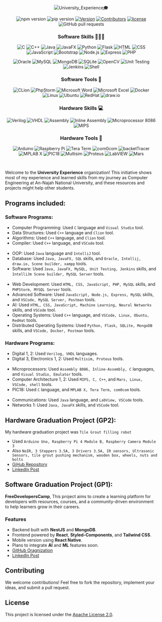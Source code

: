 <div align="center">
  
![University_Experience🎓](https://github.com/user-attachments/assets/ef60f875-c9e7-45d1-9d24-8e5b654a4bfa)

  ![npm version](https://img.shields.io/npm/v/npm)
  ![pip version](https://img.shields.io/pypi/v/pip)
  [![Version](https://img.shields.io/badge/version-v1.0.0-blue)](https://github.com/University-Experience/Bazarcom/releases/tag/v1.0.0)
  [![Contributors](https://img.shields.io/github/contributors/University-Experience/Bazarcom)](https://github.com/University-Experience/Bazarcom/graphs/contributors)
  [![license](https://img.shields.io/github/license/FreeDevelopersCamp/learning-platform-api)](https://img.shields.io/github/license/FreeDevelopersCamp/learning-platform-api)
  ![GitHub pull requests](https://img.shields.io/github/issues-pr-raw/University-Experience/Bazarcom)



  ### Software Skills 🧑🏼‍💻
  ![C](https://img.shields.io/badge/C-A8B9CC?logo=c&logoColor=white)
  ![C++](https://img.shields.io/badge/C++-00599C?logo=c%2B%2B&logoColor=white)
  ![Java](https://img.shields.io/badge/Java-007396?logo=java&logoColor=white)
  ![JavaFX](https://img.shields.io/badge/JavaFX-007396?logo=java&logoColor=white)
  ![Python](https://img.shields.io/badge/Python-3776AB?logo=python&logoColor=white)
  ![Flask](https://img.shields.io/badge/Flask-000000?logo=flask&logoColor=white)
  ![HTML](https://img.shields.io/badge/HTML-E34F26?logo=html5&logoColor=white)
  ![CSS](https://img.shields.io/badge/CSS-1572B6?logo=css3&logoColor=white)
  ![JavaScript](https://img.shields.io/badge/JavaScript-F7DF1E?logo=javascript&logoColor=black)
  ![Bootstrap](https://img.shields.io/badge/Bootstrap-7952B3?logo=bootstrap&logoColor=white)
  ![Node.js](https://img.shields.io/badge/Node.js-339933?logo=node.js&logoColor=white)
  ![Express](https://img.shields.io/badge/Express-000000?logo=express&logoColor=white)
  ![PHP](https://img.shields.io/badge/PHP-777BB4?logo=php&logoColor=white)


  ![Oracle](https://img.shields.io/badge/Oracle-F80000?logo=oracle&logoColor=white)
  ![MySQL](https://img.shields.io/badge/MySQL-4479A1?logo=mysql&logoColor=white)
  ![MongoDB](https://img.shields.io/badge/MongoDB-47A248?logo=mongodb&logoColor=white)
  ![SQLite](https://img.shields.io/badge/SQLite-003B57?logo=sqlite&logoColor=white)
  ![OpenCV](https://img.shields.io/badge/OpenCV-5C3EE8?logo=opencv&logoColor=white)
  ![Unit Testing](https://img.shields.io/badge/Unit%20Testing-009688?logo=test&logoColor=white)
  ![Jenkins](https://img.shields.io/badge/Jenkins-D24939?logo=jenkins&logoColor=white)
  ![Shell](https://img.shields.io/badge/Shell-4EAA25?logo=gnu-bash&logoColor=white)


  
  ### Software Tools 🔰
  ![CLion](https://img.shields.io/badge/CLion-000000?logo=clion&logoColor=white)
  ![PhpStorm](https://img.shields.io/badge/PhpStorm-000000?logo=phpstorm&logoColor=white)
  ![Microsoft Word](https://img.shields.io/badge/Microsoft%20Word-2B579A?logo=microsoft-word&logoColor=white)
  ![Microsoft Excel](https://img.shields.io/badge/Microsoft%20Excel-217346?logo=microsoft-excel&logoColor=white)
  ![Docker](https://img.shields.io/badge/Docker-2496ED?logo=docker&logoColor=white)
  ![Linux](https://img.shields.io/badge/Linux-FCC624?logo=linux&logoColor=black)
  ![Ubuntu](https://img.shields.io/badge/Ubuntu-E95420?logo=ubuntu&logoColor=white)
  ![RedHat](https://img.shields.io/badge/RedHat-EE0000?logo=redhat&logoColor=white)
  ![draw.io](https://img.shields.io/badge/draw.io-F5820D?logo=draw.io&logoColor=white)



  ### Hardware Skills 💻
  ![Verilog](https://img.shields.io/badge/Verilog-FFB71B?logo=verilog&logoColor=black)
  ![VHDL](https://img.shields.io/badge/VHDL-4682B4?logo=vhdl&logoColor=white)
  ![Assembly](https://img.shields.io/badge/Assembly-525252?logo=assembly&logoColor=white)
  ![Inline Assembly](https://img.shields.io/badge/Inline%20Assembly-8B0000?logo=assembly&logoColor=white)
  ![Microprocessor 8086](https://img.shields.io/badge/Microprocessor%208086-8A2BE2?logo=siemens&logoColor=white)
  ![MIPS](https://img.shields.io/badge/MIPS-FF6F00?logo=mips&logoColor=white)



  ### Hardware Tools 🧰
  ![Arduino](https://img.shields.io/badge/Arduino-00979D?logo=arduino&logoColor=white)
  ![Raspberry Pi](https://img.shields.io/badge/Raspberry%20Pi-A22846?logo=raspberry-pi&logoColor=white)
  ![Tera Term](https://img.shields.io/badge/Tera%20Term-005F9E?logo=terminal&logoColor=white)
  ![com0com](https://img.shields.io/badge/com0com-808080?logo=terminal&logoColor=white)
  ![backetTracer](https://img.shields.io/badge/backetTracer-4CAF50?logo=brackets&logoColor=white)
  ![MPLAB X](https://img.shields.io/badge/MPLAB%20X-2D2D2D?logo=microchip&logoColor=white)
  ![PIC18](https://img.shields.io/badge/PIC18-FFA500?logo=microchip&logoColor=white)
  ![Multisim](https://img.shields.io/badge/Multisim-0058A6?logo=multisim&logoColor=white)
  ![Proteus](https://img.shields.io/badge/Proteus-1F7DC2?logo=proteus&logoColor=white)
  ![LabVIEW](https://img.shields.io/badge/LabVIEW-FFDB00?logo=labview&logoColor=black)
  ![Mars](https://img.shields.io/badge/Mars-FA6800?logo=mars&logoColor=white)


</div>

<br />


Welcome to the **University Experience** organization! This initiative shows most of my experience and learned skills from my journey as Computer Engineering at An-Najah National University, and these resources and projects might help other students.

## Programs included:

### Software Programs:
- Computer Programming: Used `C` language and `Visual Studio` tool.
- Data Structures: Used `C++` language and `Clion` tool.
- Algorithms: Used `C++` language, and `Clion` tool.
- Compiler: Used `C++` language, and `VSCode` tool. 
  <br><br>
- OOP: Used `Java` language and `IntelliJ` tool.
- Database: Used `Java, JavaFX, SQL` skills, and `Oracle, Intellij, draw.io, Scene builder, xampp` tools.
- Software: Used `Java, JavaFX, MySQL, Unit Testing, Jenkins` skills, and `IntelliJm Scene builder, MySQL Server` tools.
  <br><br>
- Web Development: Used `HTML, CSS, JavaScript, PHP, MySQL` skills, and `PHPStorm, MYSQL Server` tools.
- Advanced Software: Used `JavaScript, Node.js, Express, MySQL` skills, and `VSCode, MySQL Server, Postman` tools.
- AI: Used `HTML, CSS, JavaScript, Machine Learning, Neural Networks` skills, and `VSCode` tool.
- Operating Systems: Used `C++` language, and `VSCode, Linux, Obuntu, RedHat` tools.
- Distributed Operating Systems: Used `Python, Flask, SQLite, MongoDB` skills, and `VSCode, Docker, Postman` tools.

### Hardware Programs:
- Digital 1, 2: Used `Verilog, VHDL` languages.
- Digital 3, Electronics 1, 2: Used `Multisim, Proteus` tools.
  <br><br>
- Microprocessors: Used `Assembly 8086, Inline-Assembly, C` languages, and `Visual Studio, Emulator` tools.
- Computer Architecture 1, 2: Used `MIPS, C, C++`, and `Mars, Linux, VSCode, shell` tools.
- PIC18: Used `C` language, and `MPLAB X, Tera Term, com0com` tools.
  <br><br>
- Communications: Used `Java` language, and `LabView, VSCode` tools.
- Networks 1: Used `Java, JavaFX` skills, and `VSCode` tool.

## Hardware Graduation Project (GP2):
My hardware graduation project was `Tile Grout filling robot`
- Used `Arduino Uno, Raspberry Pi 4 Module B, Raspberry Camera Module 3`
- Also `NoIR, 3 Steppers 3.5A, 3 Drivers 3.5A, IR sensors, Ultrasonic Sensors, tile grout pushing mechanism, wooden box, wheels, nuts and bolts`
- [GiHub Repository](https://github.com/University-Experience/Tile-Grout-Filling-Robot)
- [LinkedIn Post](https://www.linkedin.com/posts/bara-alsedih_%D9%8A%D8%B1%D9%81%D8%B9-%D8%A7%D9%84%D9%84%D9%87-%D8%A7%D9%84%D8%B0%D9%8A%D9%86-%D8%A2%D9%85%D9%86%D9%88%D8%A7-activity-7243466124380565504-W2ga?utm_source=share&utm_medium=member_desktop)

## Software Graduation Project (GP1):
**FreeDevelopersCamp**, This project aims to create a learning platform for developers with resources, courses, and a community-driven environment to help learners grow in their careers.

### Features
- Backend built with **NestJS** and **MongoDB**.
- Frontend powered by **React**, **Styled-Components**, and **Tailwind CSS**.
- Mobile version using **React Native**.
- Plans to integrate **AI** and **ML** features soon.
- [GitHub Oragnization](https://github.com/FreeDevelopersCamp)
- [LinkedIn Post](https://www.linkedin.com/posts/bara-alsedih_freedeveloperscamp-activity-7293120500443017218-y6n1?utm_source=share&utm_medium=member_desktop&rcm=ACoAAEelapkBoIDq5_60n2J0LNtHPl9ugf17cfs)

## Contributing
We welcome contributions! Feel free to fork the repository, implement your ideas, and submit a pull request.

## License
This project is licensed under the [Apache License 2.0](LICENSE).
